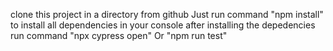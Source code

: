 clone this project in a directory from github 
Just run command "npm install" to install all dependencies in your console
after installing the depedencies run command "npx cypress open" Or "npm run test"
